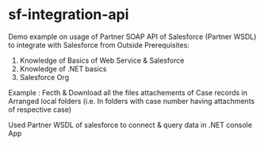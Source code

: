 # sf-integration-api
Demo example on usage of Partner SOAP API of Salesforce (Partner WSDL) to integrate with Salesforce from Outside
Prerequisites:
1. Knowledge of Basics of Web Service & Salesforce
2. Knowledge of .NET basics
3. Salesforce Org

Example : Fecth & Download all the files attachements of Case records in Arranged local folders (i.e. In folders with case number having attachments of respective case) 

Used Partner WSDL of salesforce to connect & query data in .NET console App
